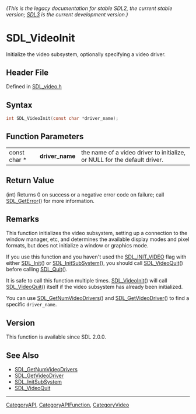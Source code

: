 ###### (This is the legacy documentation for stable SDL2, the current stable version; [SDL3](https://wiki.libsdl.org/SDL3/) is the current development version.)
# SDL_VideoInit

Initialize the video subsystem, optionally specifying a video driver.

## Header File

Defined in [SDL_video.h](https://github.com/libsdl-org/SDL/blob/SDL2/include/SDL_video.h)

## Syntax

```c
int SDL_VideoInit(const char *driver_name);
```

## Function Parameters

|              |                 |                                                                           |
| ------------ | --------------- | ------------------------------------------------------------------------- |
| const char * | **driver_name** | the name of a video driver to initialize, or NULL for the default driver. |

## Return Value

(int) Returns 0 on success or a negative error code on failure; call
[SDL_GetError](SDL_GetError)() for more information.

## Remarks

This function initializes the video subsystem, setting up a connection to
the window manager, etc, and determines the available display modes and
pixel formats, but does not initialize a window or graphics mode.

If you use this function and you haven't used the
[SDL_INIT_VIDEO](SDL_INIT_VIDEO) flag with either [SDL_Init](SDL_Init)() or
[SDL_InitSubSystem](SDL_InitSubSystem)(), you should call
[SDL_VideoQuit](SDL_VideoQuit)() before calling [SDL_Quit](SDL_Quit)().

It is safe to call this function multiple times.
[SDL_VideoInit](SDL_VideoInit)() will call [SDL_VideoQuit](SDL_VideoQuit)()
itself if the video subsystem has already been initialized.

You can use [SDL_GetNumVideoDrivers](SDL_GetNumVideoDrivers)() and
[SDL_GetVideoDriver](SDL_GetVideoDriver)() to find a specific
`driver_name`.

## Version

This function is available since SDL 2.0.0.

## See Also

- [SDL_GetNumVideoDrivers](SDL_GetNumVideoDrivers)
- [SDL_GetVideoDriver](SDL_GetVideoDriver)
- [SDL_InitSubSystem](SDL_InitSubSystem)
- [SDL_VideoQuit](SDL_VideoQuit)

----
[CategoryAPI](CategoryAPI), [CategoryAPIFunction](CategoryAPIFunction), [CategoryVideo](CategoryVideo)

